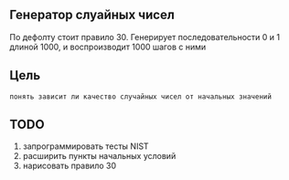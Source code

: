 ## Генератор слуайных чисел
По дефолту стоит правило 30. Генерирует последовательности 0 и 1 длиной 1000, и воспроизводит 1000 шагов с ними

## Цель
~~~
понять зависит ли качество случайных чисел от начальных значений
~~~

## TODO
1) запрограммировать тесты NIST
2) расширить пункты начальных условий
3) нарисовать правило 30
